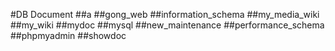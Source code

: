 #DB Document
##a
##gong_web
##information_schema
##my_media_wiki
##my_wiki
##mydoc
##mysql
##new_maintenance
##performance_schema
##phpmyadmin
##showdoc
